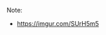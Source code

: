 <!-- .slide: data-background="./images/wat.png" -->

<h1 style="float: right; margin: -3em -1em 0 0; position: relative">Wat</h1>

Note:
- https://imgur.com/SUrH5m5
